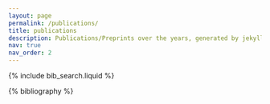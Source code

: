 ```yaml
---
layout: page
permalink: /publications/
title: publications
description: Publications/Preprints over the years, generated by jekyll-scholar.
nav: true
nav_order: 2
---
```


<!-- _pages/publications.md -->

<!-- Bibsearch Feature -->

{% include bib_search.liquid %}

<div class="publications">

{% bibliography %}

</div>
